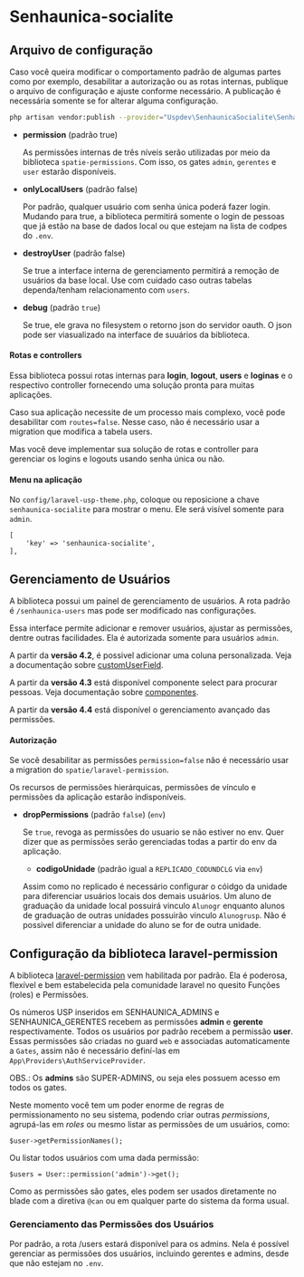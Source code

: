 # Senhaunica-socialite

## Arquivo de configuração

Caso você queira modificar o comportamento padrão de algumas partes como por exemplo, desabilitar a autorização ou as rotas internas, publique o arquivo de configuração e ajuste conforme necessário. A publicação é necessária somente se for alterar alguma configuração.

```sh
php artisan vendor:publish --provider="Uspdev\SenhaunicaSocialite\SenhaunicaServiceProvider" --tag="config"
```

- **permission** (padrão true)

  As permissões internas de três níveis serão utilizadas por meio da biblioteca `spatie-permissions`. Com isso, os gates `admin`, `gerentes` e `user` estarão disponíveis.

- **onlyLocalUsers** (padrão false)

  Por padrão, qualquer usuário com senha única poderá fazer login. Mudando para true, a biblioteca permitirá somente o login de pessoas que já estão na base de dados local ou que estejam na lista de codpes do `.env`.

- **destroyUser** (padrão false)

  Se true a interface interna de gerenciamento permitirá a remoção de usuários da base local. Use com cuidado caso outras tabelas dependa/tenham relacionamento com `users`.

- **debug** (padrão `true`)

  Se true, ele grava no filesystem o retorno json do servidor oauth. O json pode ser viasualizado na interface de suuários da biblioteca.


#### Rotas e controllers

Essa biblioteca possui rotas internas para **login**, **logout**, **users** e **loginas** e o respectivo controller fornecendo uma solução pronta para muitas aplicações.

Caso sua aplicação necessite de um processo mais complexo, você pode desabilitar com `routes=false`. Nesse caso, não é necessário usar a migration que modifica a tabela users.

Mas você deve implementar sua solução de rotas e controller para gerenciar os logins e logouts usando senha única ou não.

#### Menu na aplicação

No `config/laravel-usp-theme.php`, coloque ou reposicione a chave `senhaunica-socialite` para mostrar o menu. Ele será visível somente para `admin`.

    [
        'key' => 'senhaunica-socialite',
    ],

## Gerenciamento de Usuários

A biblioteca possui um painel de gerenciamento de usuários. A rota padrão é `/senhaunica-users` mas pode ser modificado nas configurações.

Essa interface permite adicionar e remover usuários, ajustar as permissões, dentre outras facilidades. Ela é autorizada somente para usuários `admin`.

A partir da **versão 4.2**, é possivel adicionar uma coluna personalizada. Veja a documentação sobre [customUserField](docs/customUserField.md).

A partir da **versão 4.3** está disponível componente select para procurar pessoas. Veja documentação sobre [componentes](docs/componentes.md).

A partir da **versão 4.4** está disponível o gerenciamento avançado das permissões.

#### Autorização

Se você desabilitar as permissões `permission=false` não é necessário usar a migration do `spatie/laravel-permission`.

Os recursos de permissões hierárquicas, permissões de vínculo e permissões da aplicação estarão indisponíveis.

- **dropPermissions** (padrão `false`) (`env`)

  Se `true`, revoga as permissões do usuario se não estiver no env. Quer dizer que as permissões serão gerenciadas todas a partir do env da aplicação.

  - **codigoUnidade** (padrão igual a `REPLICADO_CODUNDCLG` via `env`)

  Assim como no replicado é necessário configurar o cóidgo da unidade para diferenciar usuários locais dos demais usuários. Um aluno de graduação da unidade local possuirá vinculo `Alunogr` enquanto alunos de graduação de outras unidades possuirão vinculo `Alunogrusp`. Não é possivel diferenciar a unidade do aluno se for de outra unidade.

## Configuração da biblioteca laravel-permission

A biblioteca [laravel-permission](https://github.com/spatie/laravel-permission/) vem habilitada por padrão. Ela é poderosa, flexível e bem estabelecida pela comunidade laravel no quesito Funções (roles) e Permissões.

Os números USP inseridos em SENHAUNICA_ADMINS e SENHAUNICA_GERENTES recebem as permissões **admin** e **gerente** respectivamente. Todos os usuários por padrão recebem a permissão **user**. Essas permissões são criadas no guard `web` e associadas automaticamente a `Gates`, assim não é necessário definí-las em `App\Providers\AuthServiceProvider`.

OBS.: Os **admins** são SUPER-ADMINS, ou seja eles possuem acesso em todos os gates.

Neste momento você tem um poder enorme de regras de permissionamento no seu sistema, podendo criar outras _permissions_, agrupá-las em _roles_ ou mesmo listar as permissões de um usuários, como:

    $user->getPermissionNames();

Ou listar todos usuários com uma dada permissão:

    $users = User::permission('admin')->get();

Como as permissões são gates, eles podem ser usados diretamente no blade com a diretiva `@can` ou em qualquer parte do sistema da forma usual.

### Gerenciamento das Permissões dos Usuários

Por padrão, a rota /users estará disponível para os admins. Nela é possível gerenciar as permissões dos usuários, incluindo gerentes e admins, desde que não estejam no `.env`.
